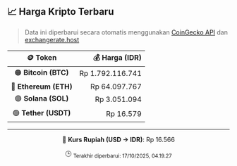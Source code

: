 

<!-- HARGA_KRIPTO -->
## 📈 Harga Kripto Terbaru

> Data ini diperbarui secara otomatis menggunakan [CoinGecko API](https://www.coingecko.com/) dan [exchangerate.host](https://exchangerate.host/)

<div align="center">

| 🪙 Token | 💰 Harga (IDR) |
|:------:|---------------:|
| 🟠 **Bitcoin (BTC)**   | Rp 1.792.116.741 |
| 🔵 **Ethereum (ETH)**  | Rp 64.097.767 |
| 🟣 **Solana (SOL)**    | Rp 3.051.094 |
| 🟢 **Tether (USDT)**   | Rp 16.579 |

---

💱 **Kurs Rupiah (USD → IDR)**: Rp 16.566

🕒 <sub>Terakhir diperbarui: 17/10/2025, 04.19.27</sub>

</div>
<!-- /HARGA_KRIPTO -->